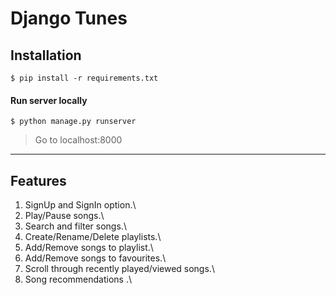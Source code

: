 # Django Tunes 

## Installation 
```shell
$ pip install -r requirements.txt
```

#### Run server locally

```shell
$ python manage.py runserver
```
> Go to localhost:8000

---

## Features 
1. SignUp and SignIn option.\
2. Play/Pause songs.\
3. Search and filter songs.\
4. Create/Rename/Delete playlists.\
5. Add/Remove songs to playlist.\
6. Add/Remove songs to favourites.\
7. Scroll through recently played/viewed songs.\
8. Song recommendations .\








